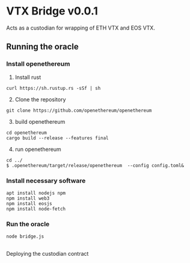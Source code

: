 # VTX Bridge v0.0.1
Acts as a custodian for wrapping of ETH VTX and EOS VTX.

## Running the oracle

### Install openethereum
1. Install rust
```
curl https://sh.rustup.rs -sSf | sh
```
2. Clone the repository
```
git clone https://github.com/openethereum/openethereum
```
3. build openethereum
```
cd openethereum
cargo build --release --features final
```
4. run openethereum
```
cd ../
$ .openethereum/target/release/openethereum  --config config.toml&
```
### Install necessary software 
```
apt install nodejs npm
npm install web3
npm install eosjs
npm install node-fetch
```
### Run the oracle
```
node bridge.js
```
##
Deploying the custodian contract




